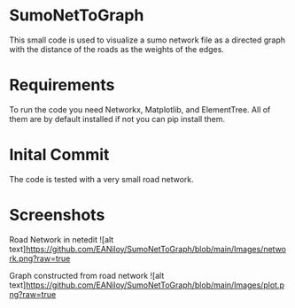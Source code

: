 # SumoNetToGraph
This small code is used to visualize a sumo network file as a directed graph with the distance of the roads as the weights of the edges.


# Requirements
To run the code you need Networkx, Matplotlib, and ElementTree. All of them are by default installed if not you can pip install them.

# Inital Commit
The code is tested with a very small road network.

# Screenshots
Road Network in netedit
![alt text]https://github.com/EANiloy/SumoNetToGraph/blob/main/Images/network.png?raw=true

Graph constructed from road network
![alt text]https://github.com/EANiloy/SumoNetToGraph/blob/main/Images/plot.png?raw=true
